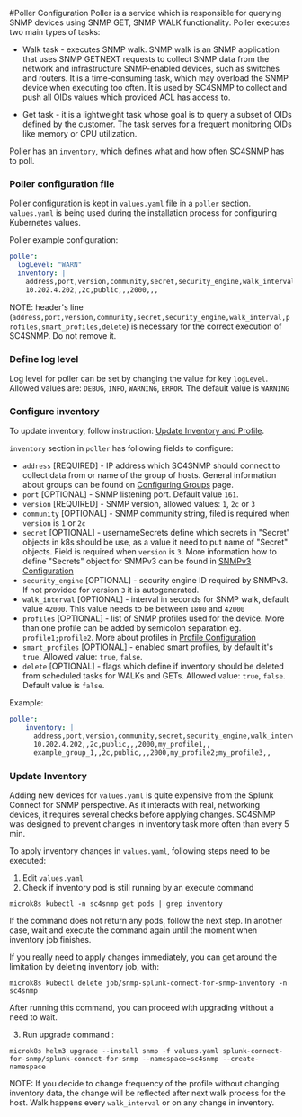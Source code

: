 #Poller Configuration
Poller is a service which is responsible for querying 
SNMP devices using SNMP GET, SNMP WALK functionality. Poller executes two main types of tasks:

- Walk task - executes SNMP walk. SNMP walk is an SNMP application that uses SNMP GETNEXT requests to 
collect SNMP data from the network and infrastructure SNMP-enabled devices, such as switches and routers. It is a time-consuming task,
which may overload the SNMP device when executing too often. It is used by SC4SNMP to collect and push all OIDs values which provided ACL has access to. 
  
- Get task - it is a lightweight task whose goal is to query a subset of OIDs defined by the customer. The task serves for a frequent monitoring OIDs like memory or CPU utilization.  

Poller has an `inventory`, which defines what and how often SC4SNMP has to poll.

### Poller configuration file

Poller configuration is kept in `values.yaml` file in a `poller` section.
`values.yaml` is being used during the installation process for configuring Kubernetes values.

Poller example configuration:
```yaml
poller:
  logLevel: "WARN"
  inventory: |
    address,port,version,community,secret,security_engine,walk_interval,profiles,smart_profiles,delete
    10.202.4.202,,2c,public,,,2000,,,
```

NOTE: header's line (`address,port,version,community,secret,security_engine,walk_interval,profiles,smart_profiles,delete`) is necessary for the correct execution of SC4SNMP. Do not remove it.

### Define log level
Log level for poller can be set by changing the value for key `logLevel`. Allowed values are: `DEBUG`, `INFO`, `WARNING`, `ERROR`. 
The default value is `WARNING`

### Configure inventory 
To update inventory, follow instruction: [Update Inventory and Profile](#update-inventory-and-profile).

`inventory` section in `poller` has following fields to configure:

 - `address` [REQUIRED] - IP address which SC4SNMP should connect to collect data from or name of the group of hosts. General
information about groups can be found on [Configuring Groups](configuring-groups.md) page.
 - `port` [OPTIONAL] - SNMP listening port. Default value `161`.
 - `version` [REQUIRED] - SNMP version, allowed values: `1`, `2c` or `3`
 - `community` [OPTIONAL] - SNMP community string, filed is required when `version` is `1` or `2c`
 - `secret` [OPTIONAL] - usernameSecrets define which secrets in "Secret" objects in k8s should be use, as a value it need to put 
 name of "Secret" objects. Field is required when `version` is `3`. More information how to define "Secrets" object for SNMPv3 can be found 
 in [SNMPv3 Configuration](snmpv3-configuration.md)
 - `security_engine` [OPTIONAL] - security engine ID required by SNMPv3. If not provided for version `3` it is autogenerated.
 - `walk_interval` [OPTIONAL] - interval in seconds for SNMP walk, default value `42000`. This value needs to be between `1800` and `42000`
 - `profiles` [OPTIONAL] - list of SNMP profiles used for the device. More than one profile can be added by semicolon 
separation eg. `profile1;profile2`. More about profiles in [Profile Configuration](../configuring-profiles)
 - `smart_profiles` [OPTIONAL] - enabled smart profiles, by default it's `true`. Allowed value: `true`, `false`.
 - `delete` [OPTIONAL] - flags which define if inventory should be deleted from scheduled tasks for WALKs and GETs. 
Allowed value: `true`, `false`. Default value is `false`.

Example:
```yaml
poller:
    inventory: |
      address,port,version,community,secret,security_engine,walk_interval,profiles,smart_profiles,delete
      10.202.4.202,,2c,public,,,2000,my_profile1,,
      example_group_1,,2c,public,,,2000,my_profile2;my_profile3,,
```


### Update Inventory
Adding new devices for `values.yaml` is quite expensive from the Splunk Connect for SNMP perspective. 
As it interacts with real, networking devices, it requires several checks before applying changes. SC4SNMP was designed to prevent changes in inventory
task more often than every 5 min. 
 
To apply inventory changes in `values.yaml`, following steps need to be executed:

1. Edit `values.yaml` 
2. Check if inventory pod is still running by an execute command
   
```shell
microk8s kubectl -n sc4snmp get pods | grep inventory
```
   
If the command does not return any pods, follow the next step. In another case, wait and execute the command again until the moment 
when inventory job finishes. 

If you really need to apply changes immediately, you can get around the limitation by deleting inventory job, with:

```shell
microk8s kubectl delete job/snmp-splunk-connect-for-snmp-inventory -n sc4snmp
```

After running this command, you can proceed with upgrading without a need to wait.
   
3. Run upgrade command :

```shell
microk8s helm3 upgrade --install snmp -f values.yaml splunk-connect-for-snmp/splunk-connect-for-snmp --namespace=sc4snmp --create-namespace
```

NOTE: If you decide to change frequency of the profile without changing inventory data, the change will be reflected after 
next walk process for the host. Walk happens every `walk_interval` or on any change in inventory.
